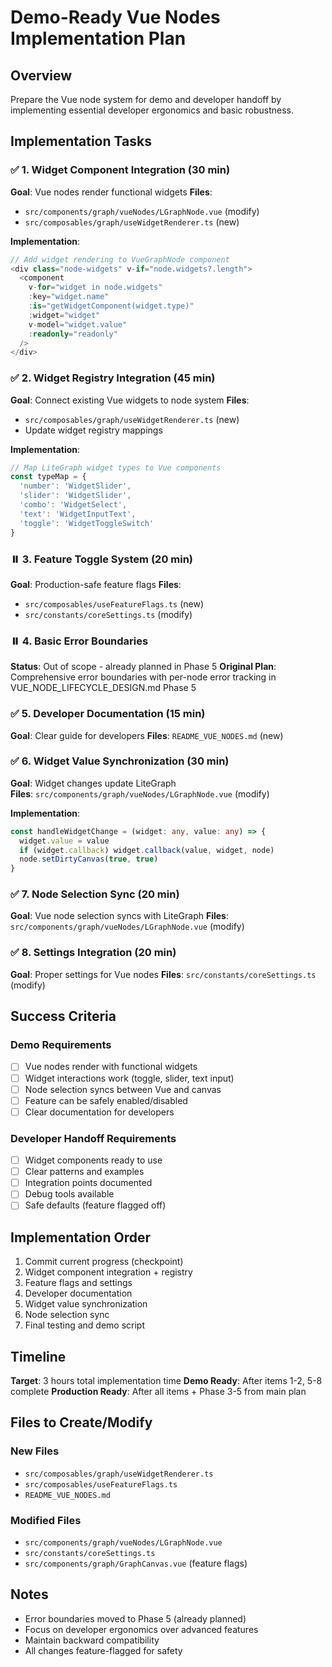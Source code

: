# Demo-Ready Vue Nodes Implementation Plan

## Overview
Prepare the Vue node system for demo and developer handoff by implementing essential developer ergonomics and basic robustness.

## Implementation Tasks

### ✅ 1. Widget Component Integration (30 min)
**Goal**: Vue nodes render functional widgets
**Files**: 
- `src/components/graph/vueNodes/LGraphNode.vue` (modify)
- `src/composables/graph/useWidgetRenderer.ts` (new)

**Implementation**:
```typescript
// Add widget rendering to VueGraphNode component
<div class="node-widgets" v-if="node.widgets?.length">
  <component 
    v-for="widget in node.widgets"
    :key="widget.name"
    :is="getWidgetComponent(widget.type)"
    :widget="widget"
    v-model="widget.value"
    :readonly="readonly"
  />
</div>
```

### ✅ 2. Widget Registry Integration (45 min)  
**Goal**: Connect existing Vue widgets to node system
**Files**:
- `src/composables/graph/useWidgetRenderer.ts` (new)
- Update widget registry mappings

**Implementation**:
```typescript
// Map LiteGraph widget types to Vue components
const typeMap = {
  'number': 'WidgetSlider',
  'slider': 'WidgetSlider', 
  'combo': 'WidgetSelect',
  'text': 'WidgetInputText',
  'toggle': 'WidgetToggleSwitch'
}
```

### ⏸️ 3. Feature Toggle System (20 min)
**Goal**: Production-safe feature flags
**Files**: 
- `src/composables/useFeatureFlags.ts` (new)
- `src/constants/coreSettings.ts` (modify)

### ⏸️ 4. Basic Error Boundaries 
**Status**: Out of scope - already planned in Phase 5
**Original Plan**: Comprehensive error boundaries with per-node error tracking in VUE_NODE_LIFECYCLE_DESIGN.md Phase 5

### ✅ 5. Developer Documentation (15 min)
**Goal**: Clear guide for developers
**Files**: `README_VUE_NODES.md` (new)

### ✅ 6. Widget Value Synchronization (30 min)
**Goal**: Widget changes update LiteGraph  
**Files**: `src/components/graph/vueNodes/LGraphNode.vue` (modify)

**Implementation**:
```typescript
const handleWidgetChange = (widget: any, value: any) => {
  widget.value = value
  if (widget.callback) widget.callback(value, widget, node)
  node.setDirtyCanvas(true, true)
}
```

### ✅ 7. Node Selection Sync (20 min)
**Goal**: Vue node selection syncs with LiteGraph
**Files**: `src/components/graph/vueNodes/LGraphNode.vue` (modify)

### ✅ 8. Settings Integration (20 min)
**Goal**: Proper settings for Vue nodes
**Files**: `src/constants/coreSettings.ts` (modify)

## Success Criteria

### Demo Requirements
- [ ] Vue nodes render with functional widgets
- [ ] Widget interactions work (toggle, slider, text input)
- [ ] Node selection syncs between Vue and canvas
- [ ] Feature can be safely enabled/disabled
- [ ] Clear documentation for developers

### Developer Handoff Requirements  
- [ ] Widget components ready to use
- [ ] Clear patterns and examples
- [ ] Integration points documented
- [ ] Debug tools available
- [ ] Safe defaults (feature flagged off)

## Implementation Order
1. Commit current progress (checkpoint)
2. Widget component integration + registry 
3. Feature flags and settings
4. Developer documentation
5. Widget value synchronization  
6. Node selection sync
7. Final testing and demo script

## Timeline
**Target**: 3 hours total implementation time
**Demo Ready**: After items 1-2, 5-8 complete
**Production Ready**: After all items + Phase 3-5 from main plan

## Files to Create/Modify

### New Files
- `src/composables/graph/useWidgetRenderer.ts`
- `src/composables/useFeatureFlags.ts` 
- `README_VUE_NODES.md`

### Modified Files
- `src/components/graph/vueNodes/LGraphNode.vue`
- `src/constants/coreSettings.ts`
- `src/components/graph/GraphCanvas.vue` (feature flags)

## Notes
- Error boundaries moved to Phase 5 (already planned)
- Focus on developer ergonomics over advanced features
- Maintain backward compatibility 
- All changes feature-flagged for safety